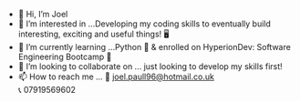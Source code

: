 - 👋 Hi, I’m Joel
- 👀 I’m interested in ...Developing my coding skills to eventually build interesting, exciting and useful things! 🖥
- 🌱 I’m currently learning ...Python 🐍  & enrolled on HyperionDev: Software Engineering Bootcamp  📆
- 💞️ I’m looking to collaborate on ... just looking to develop my skills first!
- 📫 How to reach me ... 📧 joel.paull96@hotmail.co.uk    
                         📞 07919569602

